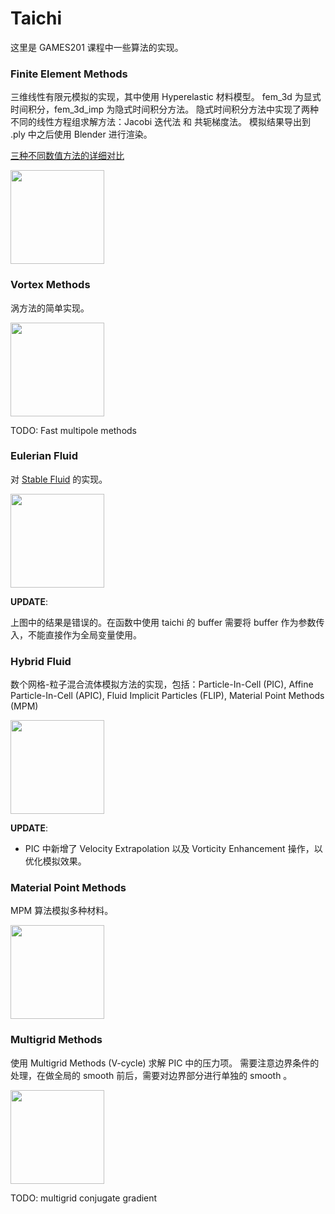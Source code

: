 # Taichi

这里是 GAMES201 课程中一些算法的实现。


### Finite Element Methods
三维线性有限元模拟的实现，其中使用 Hyperelastic 材料模型。 fem_3d 为显式时间积分，fem_3d_imp 为隐式时间积分方法。
隐式时间积分方法中实现了两种不同的线性方程组求解方法：Jacobi 迭代法 和 共轭梯度法。
模拟结果导出到 .ply 中之后使用 Blender 进行渲染。

[三种不同数值方法的详细对比](https://github.com/YuCrazing/Taichi/tree/master/fem_3d_imp)

<!-- ![](fem_3d_imp/rendered/out-cg.gif) -->
<img src="fem_3d_imp/rendered/out-cg.gif" height="150" />

### Vortex Methods

涡方法的简单实现。

<!-- ![](vortex_method/output/vortex_compressed_400.gif) -->
<img src="vortex_method/output/vortex_compressed_400.gif" height="150" />

TODO: Fast multipole methods


### Eulerian Fluid


对 [Stable Fluid](http://graphics.stanford.edu/courses/cs468-05-fall/slides_2/an_stable_fluid_fall_05.pdf) 的实现。

<!-- ![](euler_fluid/euler_fluid_output/euler_fluid_compressed_300.gif) -->
<img src="euler_fluid/euler_fluid_output/euler_fluid_compressed_300.gif" height="150" />

**UPDATE**: 

上图中的结果是错误的。在函数中使用 taichi 的 buffer 需要将 buffer 作为参数传入，不能直接作为全局变量使用。 




### Hybrid Fluid

数个网格-粒子混合流体模拟方法的实现，包括：Particle-In-Cell (PIC), Affine Particle-In-Cell (APIC), Fluid Implicit Particles (FLIP), Material Point Methods (MPM)

<!-- ![](hybrid_fluid/output/comparison_compressed_800.gif) -->
<img src="hybrid_fluid/output/comparison_compressed_800.gif" height="150" />



**UPDATE**:

* PIC 中新增了 Velocity Extrapolation 以及 Vorticity Enhancement 操作，以优化模拟效果。 

### Material Point Methods

MPM 算法模拟多种材料。

<!-- ![](mpm/output/mpm_multi_materials_compressed_300.gif) -->
<img src="mpm/output/mpm_multi_materials_compressed_300.gif" height="150" />


### Multigrid Methods
使用 Multigrid Methods (V-cycle) 求解 PIC 中的压力项。
需要注意边界条件的处理，在做全局的 smooth 前后，需要对边界部分进行单独的 smooth 。

<!-- ![](multigrid_todo/output/multigrid_compressed_300.gif) -->
<img src="multigrid_todo/output/multigrid_compressed_300.gif" height="150" />

TODO: multigrid conjugate gradient
